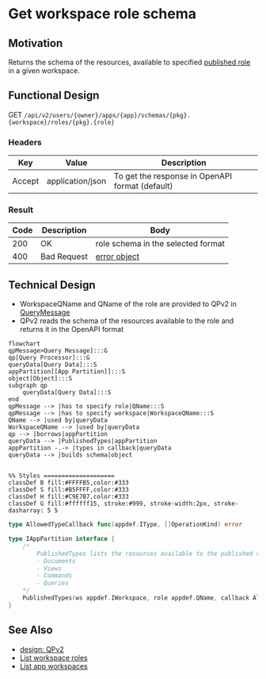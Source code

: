 # Get workspace role schema
## Motivation
Returns the schema of the resources, available to specified [published role](../authnz/published-roles.md) in a given workspace.


## Functional Design
GET `/api/v2/users/{owner}/apps/{app}/schemas/{pkg}.{workspace}/roles/{pkg}.{role}`

### Headers
| Key | Value | Description |
| --- | --- | --- |
| Accept | application/json | To get the response in OpenAPI format (default) |

### Result
| Code | Description | Body |
| --- | --- | --- |
| 200 | OK | role schema in the selected format |
| 400 | Bad Request | [error object](README.md#errors) |

## Technical Design
- WorkspaceQName and QName of the role are provided to QPv2 in [QueryMessage](../design/qp.md#qpMessage)
- QPv2 reads the schema of the resources available to the role and returns it in the OpenAPI format
```mermaid
flowchart
qpMessage>Query Message]:::G
qp[Query Processor]:::G
queryData[Query Data]:::S
appPartition[[App Partition]]:::S
object[Object]:::S
subgraph qp
    queryData[Query Data]:::S
end
qpMessage --> |has to specify role|QName:::S
qpMessage --> |has to specify workspace|WorkspaceQName:::S
QName --> |used by|queryData
WorkspaceQName --> |used by|queryData
qp --> |borrows|appPartition
queryData --> |PublishedTypes|appPartition
appPartition -.-> |types in callback|queryData
queryData --> |builds schema|object


%% Styles ====================
classDef B fill:#FFFFB5,color:#333
classDef S fill:#B5FFFF,color:#333
classDef H fill:#C9E7B7,color:#333
classDef G fill:#ffffff15, stroke:#999, stroke-width:2px, stroke-dasharray: 5 5
```

```go
type AllowedTypeCallback func(appdef.IType, []OperationKind) error

type IAppPartition interface {
    /*
        PublishedTypes lists the resources available to the published role in the workspace and ancestors (including resources available to non-authenticated requests):
        - Documents
        - Views
        - Commands
        - Queries
    */
    PublishedTypes(ws appdef.IWorkspace, role appdef.QName, callback AllowedTypeCallback) error
}
```

## See Also
- [design: QPv2](../design/qp.md#query-processor-v2-apiv2)
- [List workspace roles](list-ws-roles.md)
- [List app workspaces](list-app-workspaces.md)
